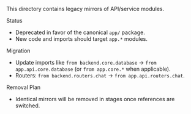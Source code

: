 This directory contains legacy mirrors of API/service modules.

Status
- Deprecated in favor of the canonical `app/` package.
- New code and imports should target `app.*` modules.

Migration
- Update imports like `from backend.core.database` → `from app.api.core.database` (or `from app.core.*` when applicable).
- Routers: `from backend.routers.chat` → `from app.api.routers.chat`.

Removal Plan
- Identical mirrors will be removed in stages once references are switched.

